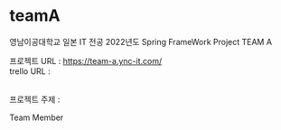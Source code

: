 # teamA
영남이공대학교 일본 IT 전공 2022년도 Spring FrameWork Project TEAM A

프로젝트  URL : https://team-a.ync-it.com/<br>
trello URL   : <br><br>

프로젝트 주제 :


Team Member

